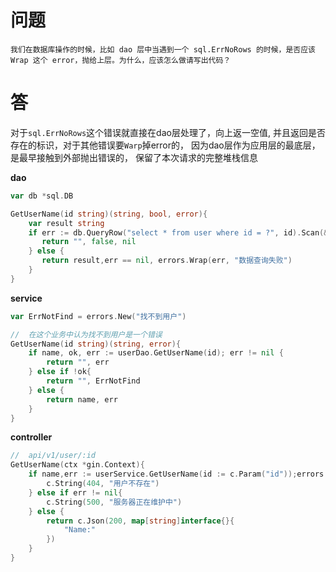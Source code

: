 # 问题

`我们在数据库操作的时候，比如 dao 层中当遇到一个 sql.ErrNoRows 的时候，是否应该 Wrap 这个 error，抛给上层。为什么，应该怎么做请写出代码？`

# 答

对于`sql.ErrNoRows`这个错误就直接在dao层处理了，向上返一空值, 并且返回是否存在的标识，对于其他错误要`Warp`掉error的， 因为dao层作为应用层的最底层，是最早接触到外部抛出错误的， 保留了本次请求的完整堆栈信息

**dao**

```go
var db *sql.DB

GetUserName(id string)(string, bool, error){
    var result string
    if err := db.QueryRow("select * from user where id = ?", id).Scan(&result);errors.Is(err, sql.ErrNoRows){
       return "", false, nil
    } else {
       return result,err == nil, errors.Wrap(err, "数据查询失败")
    }
}

```

**service**

```go
var ErrNotFind = errors.New("找不到用户")

//  在这个业务中认为找不到用户是一个错误
GetUserName(id string)(string, error){
    if name, ok, err := userDao.GetUserName(id); err != nil {
        return "", err
    } else if !ok{
        return "", ErrNotFind
    } else {
        return name, err
    }
}

```

**controller**

```go
//  api/v1/user/:id
GetUserName(ctx *gin.Context){
    if name,err := userService.GetUserName(id := c.Param("id"));errors.Is(err, userService.ErrNotFind){
        c.String(404, "用户不存在")
    } else if err != nil{
        c.String(500, "服务器正在维护中")
    } else {
        return c.Json(200, map[string]interface{}{
            "Name:"
        })
    }
}
```